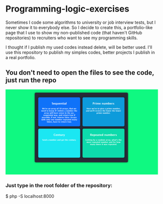 # Programming-logic-exercises
Sometimes I code some algorithms to university or job interview tests, but I never show it to everybody else. So I decide to create this, a portfolio-like page that I use to show my non-published code (that haven't GitHub repositories) to recruiters who want to see my programming skills.

I thought if I publish my used codes instead delete, will be better used. I'll use this repository to publish my simples codes, better projects I publish in a real portfolio.

## You don't need to open the files to see the code, just run the repo
<img alt="Screenshot" title="#Screenshot" src="./images/screen.png" />
<h3>Just type in the root folder of the repository:</h3>
$ php -S localhost:8000